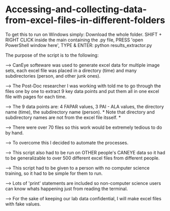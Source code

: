 # Accessing-and-collecting-data-from-excel-files-in-different-folders

To get this to run on Windows simply: Download the whole folder. SHIFT + RIGHT CLICK inside the main containing the .py file, PRESS 'open PowerShell window here', TYPE & ENTER: python results_extractor.py




The purpose of the script is to the following:

--> CanEye softeware was used to generate excel data for multiple image sets, each excel file was placed in a directory (time) and many subdirectories (person, and other junk ones).

--> The Post-Doc researcher I was working with told me to go through the files one by one to extract 9 key data points and put them all in one excel file with pages for each time.

--> The 9 data points are: 4 FAPAR values, 3 PAI - ALA values, the directory name (time), the subdirectory name (person).
    * Note that directory and subdirectory names are not from the excel file itsself. *

--> There were over 70 files so this work would be extremely tedious to do by hand.

--> To overcome this I decided to automate the processes.

--> This script also had to be run on OTHER people's CANEYE data so it had to be generalizable to over 500 different excel files from different people.

--> This script had to be given to a person with no computer science training, so it had to be simple for them to run.

--> Lots of 'print' statements are included so non-computer science users can know whats happening just from reading the terminal.

--> For the sake of keeping our lab data confidential, I will make excel files with fake values.

